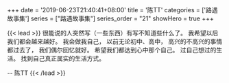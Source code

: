 +++
date = '2019-06-23T21:40:41+08:00'
title = '陈TT'
categories = ['路遇故事集']
series = ["路遇故事集"]
series_order = "21"
showHero = true
+++

{{< lead >}}
很能说的人突然写（一些东西）有写不知道些什么了。
我希望以后我们都会越来越好。
我会做我自己，
以前无论初中、高中，
高兴的不高兴的事情都过去了，
我们偶尔回忆就好。
希望我们都达到心中那个自己。
过自己想过的生活。
找到自己真正属实的生活方式。

-- 陈TT
{{< /lead >}}
